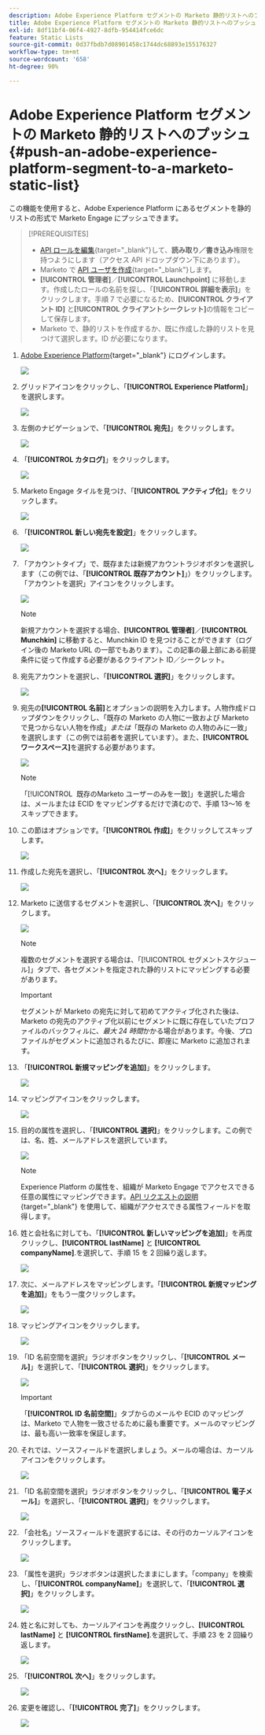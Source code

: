 ```yaml
---
description: Adobe Experience Platform セグメントの Marketo 静的リストへのプッシュ - Marketo ドキュメント - 製品ドキュメント
title: Adobe Experience Platform セグメントの Marketo 静的リストへのプッシュ
exl-id: 8df11bf4-06f4-4927-8dfb-954414fce6dc
feature: Static Lists
source-git-commit: 0d37fbdb7d08901458c1744dc68893e155176327
workflow-type: tm+mt
source-wordcount: '658'
ht-degree: 90%

---
```


# Adobe Experience Platform セグメントの Marketo 静的リストへのプッシュ {#push-an-adobe-experience-platform-segment-to-a-marketo-static-list}

この機能を使用すると、Adobe Experience Platform にあるセグメントを静的リストの形式で Marketo Engage にプッシュできます。

>[!PREREQUISITES]
>
>* [API ロールを編集](/help/marketo/product-docs/administration/users-and-roles/create-delete-edit-and-change-a-user-role.md#edit-an-existing-role){target="_blank"}して、**読み取り／書き込み**&#x200B;権限を持つようにします（アクセス API ドロップダウン下にあります）。
>* Marketo で [API ユーザを作成](/help/marketo/product-docs/administration/users-and-roles/create-an-api-only-user.md){target="_blank"}します。
>* **[!UICONTROL 管理者]**／**[!UICONTROL Launchpoint]** に移動します。作成したロールの名前を探し、「**[!UICONTROL 詳細を表示]**」をクリックします。手順 7 で必要になるため、**[!UICONTROL クライアント ID]** と&#x200B;**[!UICONTROL クライアントシークレット]**&#x200B;の情報をコピーして保存します。
>* Marketo で、静的リストを作成するか、既に作成した静的リストを見つけて選択します。ID が必要になります。

1. [Adobe Experience Platform](https://experience.adobe.com/){target="_blank"} にログインします。

   ![](assets/push-an-adobe-experience-platform-segment-1.png)

1. グリッドアイコンをクリックし、「**[!UICONTROL Experience Platform]**」を選択します。

   ![](assets/push-an-adobe-experience-platform-segment-2.png)

1. 左側のナビゲーションで、「**[!UICONTROL 宛先]**」をクリックします。

   ![](assets/push-an-adobe-experience-platform-segment-3.png)

1. 「**[!UICONTROL カタログ]**」をクリックします。

   ![](assets/push-an-adobe-experience-platform-segment-4.png)

1. Marketo Engage タイルを見つけ、「**[!UICONTROL アクティブ化]**」をクリックします。

   ![](assets/push-an-adobe-experience-platform-segment-5.png)

1. 「**[!UICONTROL 新しい宛先を設定]**」をクリックします。

   ![](assets/push-an-adobe-experience-platform-segment-6.png)


1. 「アカウントタイプ」で、既存または新規アカウントラジオボタンを選択します（この例では、「**[!UICONTROL 既存アカウント]**」）をクリックします。「アカウントを選択」アイコンをクリックします。

   ![](assets/push-an-adobe-experience-platform-segment-7.png)

   >[!NOTE]
   >
   >新規アカウントを選択する場合、**[!UICONTROL 管理者]**／**[!UICONTROL Munchkin]** に移動すると、Munchkin ID を見つけることができます（ログイン後の Marketo URL の一部でもあります）。この記事の最上部にある前提条件に従って作成する必要があるクライアント ID／シークレット。

1. 宛先アカウントを選択し、「**[!UICONTROL 選択]**」をクリックします。

   ![](assets/push-an-adobe-experience-platform-segment-8.png)

1. 宛先の&#x200B;**[!UICONTROL 名前]**&#x200B;とオプションの説明を入力します。人物作成ドロップダウンをクリックし、「既存の Marketo の人物に一致および Marketo で見つからない人物を作成」_または_「既存の Marketo の人物のみに一致」を選択します（この例では前者を選択しています）。また、**[!UICONTROL ワークスペース]**&#x200B;を選択する必要があります。

   ![](assets/push-an-adobe-experience-platform-segment-9.png)

   >[!NOTE]
   >
   >「[!UICONTROL &#x200B; 既存のMarketo ユーザーのみを一致 &#x200B;]」を選択した場合は、メールまたは ECID をマッピングするだけで済むので、手順 13～16 をスキップできます。

1. この節はオプションです。「**[!UICONTROL 作成]**」をクリックしてスキップします。

   ![](assets/push-an-adobe-experience-platform-segment-10.png)

1. 作成した宛先を選択し、「**[!UICONTROL 次へ]**」をクリックします。

   ![](assets/push-an-adobe-experience-platform-segment-11.png)

1. Marketo に送信するセグメントを選択し、「**[!UICONTROL 次へ]**」をクリックします。

   ![](assets/push-an-adobe-experience-platform-segment-12.png)

   >[!NOTE]
   >
   >複数のセグメントを選択する場合は、「[!UICONTROL &#x200B; セグメントスケジュール &#x200B;]」タブで、各セグメントを指定された静的リストにマッピングする必要があります。

   >[!IMPORTANT]
   >
   >セグメントが Marketo の宛先に対して初めてアクティブ化された後は、Marketo の宛先のアクティブ化以前にセグメントに既に存在していたプロファイルのバックフィルに、_最大 24 時間_&#x200B;かかる場合があります。今後、プロファイルがセグメントに追加されるたびに、即座に Marketo に追加されます。

1. 「**[!UICONTROL 新規マッピングを追加]**」をクリックします。

   ![](assets/push-an-adobe-experience-platform-segment-13.png)

1. マッピングアイコンをクリックします。

   ![](assets/push-an-adobe-experience-platform-segment-14.png)

1. 目的の属性を選択し、「**[!UICONTROL 選択]**」をクリックします。この例では、名、姓、メールアドレスを選択しています。

   ![](assets/push-an-adobe-experience-platform-segment-15.png)

   >[!NOTE]
   >
   >Experience Platform の属性を、組織が Marketo Engage でアクセスできる任意の属性にマッピングできます。[API リクエストの説明 ](https://experienceleague.adobe.com/ja/docs/marketo-developer/marketo/rest/lead-database/lead-database#describe){target="_blank"} を使用して、組織がアクセスできる属性フィールドを取得します。

1. 姓と会社名に対しても、「**[!UICONTROL 新しいマッピングを追加]**」を再度クリックし、**[!UICONTROL lastName]** と **[!UICONTROL companyName]**.を選択して、手順 15 を 2 回繰り返します。

   ![](assets/push-an-adobe-experience-platform-segment-16.png)

1. 次に、メールアドレスをマッピングします。「**[!UICONTROL 新規マッピングを追加]**」をもう一度クリックします。

   ![](assets/push-an-adobe-experience-platform-segment-17.png)

1. マッピングアイコンをクリックします。

   ![](assets/push-an-adobe-experience-platform-segment-18.png)

1. 「ID 名前空間を選択」ラジオボタンをクリックし、「**[!UICONTROL メール]**」を選択して、「**[!UICONTROL 選択]**」をクリックします。

   ![](assets/push-an-adobe-experience-platform-segment-19.png)

   >[!IMPORTANT]
   >
   >「**[!UICONTROL ID 名前空間]**」タブからのメールや ECID のマッピングは、Marketo で人物を一致させるために最も重要です。メールのマッピングは、最も高い一致率を保証します。

1. それでは、ソースフィールドを選択しましょう。メールの場合は、カーソルアイコンをクリックします。

   ![](assets/push-an-adobe-experience-platform-segment-20.png)

1. 「ID 名前空間を選択」ラジオボタンをクリックし、「**[!UICONTROL 電子メール]**」を選択し、「**[!UICONTROL 選択]**」をクリックします。

   ![](assets/push-an-adobe-experience-platform-segment-21.png)

1. 「会社名」ソースフィールドを選択するには、その行のカーソルアイコンをクリックします。

   ![](assets/push-an-adobe-experience-platform-segment-22.png)

1. 「属性を選択」ラジオボタンは選択したままにします。「company」を検索し、「**[!UICONTROL companyName]**」を選択して、「**[!UICONTROL 選択]**」をクリックします。

   ![](assets/push-an-adobe-experience-platform-segment-23.png)

1. 姓と名に対しても、カーソルアイコンを再度クリックし、**[!UICONTROL lastName]** と **[!UICONTROL firstName]**.を選択して、手順 23 を 2 回繰り返します。

   ![](assets/push-an-adobe-experience-platform-segment-24.png)

1. 「**[!UICONTROL 次へ]**」をクリックします。

   ![](assets/push-an-adobe-experience-platform-segment-25.png)

1. 変更を確認し、「**[!UICONTROL 完了]**」をクリックします。

   ![](assets/push-an-adobe-experience-platform-segment-26.png)
